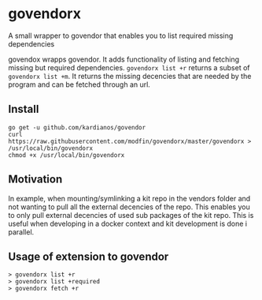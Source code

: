# govendorx
A small wrapper to govendor that enables you to list required missing dependencies 

govendox wrapps govendor. It adds functionality of listing and fetching missing but required 
dependencies. `govendorx list +r` returns a subset of `govendorx list +m`. 
It returns the missing decencies that are needed by the program and can be fetched 
through an url.


## Install 
```
go get -u github.com/kardianos/govendor
curl https://raw.githubusercontent.com/modfin/govendorx/master/govendorx > /usr/local/bin/govendorx
chmod +x /usr/local/bin/govendorx
```

## Motivation
In example, when mounting/symlinking a kit repo in the vendors folder and not wanting to pull 
all the external decencies of the repo. This enables you to only pull external decencies of 
used sub packages of the kit repo. This is useful when developing in a docker context 
and kit development is done i parallel.

## Usage of extension to govendor
```
> govendorx list +r
> govendorx list +required
> govendorx fetch +r
```
